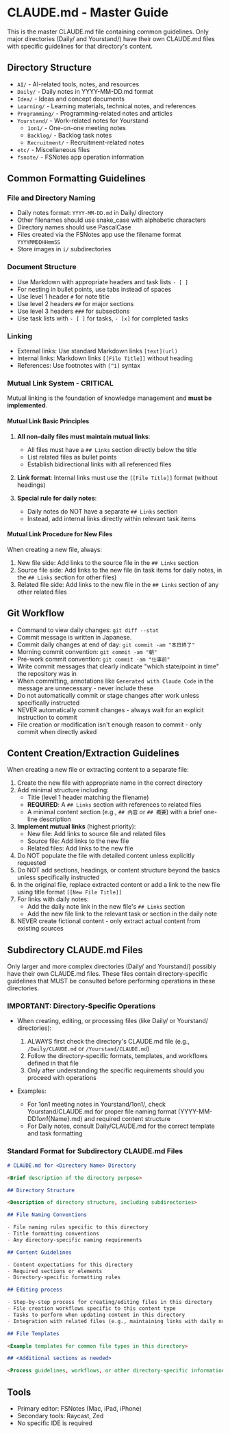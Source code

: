 # CLAUDE.md - Master Guide

This is the master CLAUDE.md file containing common guidelines. Only major directories (Daily/ and Yourstand/) have their own CLAUDE.md files with specific guidelines for that directory's content.

## Directory Structure

- `AI/` - AI-related tools, notes, and resources
- `Daily/` - Daily notes in YYYY-MM-DD.md format
- `Idea/` - Ideas and concept documents
- `Learning/` - Learning materials, technical notes, and references
- `Programming/` - Programming-related notes and articles
- `Yourstand/` - Work-related notes for Yourstand
  - `1on1/` - One-on-one meeting notes
  - `Backlog/` - Backlog task notes
  - `Recruitment/` - Recruitment-related notes
- `etc/` - Miscellaneous files
- `fsnote/` - FSNotes app operation information

## Common Formatting Guidelines

### File and Directory Naming

- Daily notes format: `YYYY-MM-DD.md` in Daily/ directory
- Other filenames should use snake_case with alphabetic characters
- Directory names should use PascalCase
- Files created via the FSNotes app use the filename format `YYYYMMDDHHmmSS`
- Store images in `i/` subdirectories

### Document Structure

- Use Markdown with appropriate headers and task lists `- [ ]`
- For nesting in bullet points, use tabs instead of spaces
- Use level 1 header `#` for note title
- Use level 2 headers `##` for major sections
- Use level 3 headers `###` for subsections
- Use task lists with `- [ ]` for tasks, `- [x]` for completed tasks

### Linking

- External links: Use standard Markdown links `[text](url)`
- Internal links: Markdown links `[[File Title]]` without heading
- References: Use footnotes with `[^1]` syntax

### Mutual Link System - CRITICAL

Mutual linking is the foundation of knowledge management and **must be implemented**.

#### Mutual Link Basic Principles

1. **All non-daily files must maintain mutual links**:
   - All files must have a `## Links` section directly below the title
   - List related files as bullet points
   - Establish bidirectional links with all referenced files

2. **Link format**: Internal links must use the `[[File Title]]` format (without headings)

3. **Special rule for daily notes**:
   - Daily notes do NOT have a separate `## Links` section
   - Instead, add internal links directly within relevant task items

#### Mutual Link Procedure for New Files

When creating a new file, always:

1. New file side: Add links to the source file in the `## Links` section
2. Source file side: Add links to the new file (in task items for daily notes, in the `## Links` section for other files)
3. Related file side: Add links to the new file in the `## Links` section of any other related files

## Git Workflow

- Command to view daily changes: `git diff --stat`
- Commit message is written in Japanese.
- Commit daily changes at end of day: `git commit -am "本日終了"`
- Morning commit convention: `git commit -am "朝"`
- Pre-work commit convention: `git commit -am "仕事前"`
- Write commit messages that clearly indicate "which state/point in time" the repository was in
- When committing, annotations like `Generated with Claude Code` in the message are unnecessary - never include these
- Do not automatically commit or stage changes after work unless specifically instructed
- NEVER automatically commit changes - always wait for an explicit instruction to commit
- File creation or modification isn't enough reason to commit - only commit when directly asked

## Content Creation/Extraction Guidelines

When creating a new file or extracting content to a separate file:

1. Create the new file with appropriate name in the correct directory
2. Add minimal structure including:
   - Title (level 1 header matching the filename) 
   - **REQUIRED**: A `## Links` section with references to related files
   - A minimal content section (e.g., `## 内容` or `## 概要`) with a brief one-line description
3. **Implement mutual links** (highest priority):
   - New file: Add links to source file and related files
   - Source file: Add links to the new file
   - Related files: Add links to the new file
4. Do NOT populate the file with detailed content unless explicitly requested
5. Do NOT add sections, headings, or content structure beyond the basics unless specifically instructed
6. In the original file, replace extracted content or add a link to the new file using title format `[[New File Title]]`
7. For links with daily notes:
   - Add the daily note link in the new file's `## Links` section
   - Add the new file link to the relevant task or section in the daily note
8. NEVER create fictional content - only extract actual content from existing sources

## Subdirectory CLAUDE.md Files

Only larger and more complex directories (Daily/ and Yourstand/) possibly have their own CLAUDE.md files. These files contain directory-specific guidelines that MUST be consulted before performing operations in these directories.

### IMPORTANT: Directory-Specific Operations

- When creating, editing, or processing files (like Daily/ or Yourstand/ directories):

  1. ALWAYS first check the directory's CLAUDE.md file (e.g., `/Daily/CLAUDE.md` or `/Yourstand/CLAUDE.md`)
  2. Follow the directory-specific formats, templates, and workflows defined in that file
  3. Only after understanding the specific requirements should you proceed with operations

- Examples:
  - For 1on1 meeting notes in Yourstand/1on1/, check Yourstand/CLAUDE.md for proper file naming format (YYYY-MM-DD*1on1*{Name}.md) and required content structure
  - For Daily notes, consult Daily/CLAUDE.md for the correct template and task formatting

### Standard Format for Subdirectory CLAUDE.md Files

```markdown
# CLAUDE.md for <Directory Name> Directory

<Brief description of the directory purpose>

## Directory Structure

<Description of directory structure, including subdirectories>

## File Naming Conventions

- File naming rules specific to this directory
- Title formatting conventions
- Any directory-specific naming requirements

## Content Guidelines

- Content expectations for this directory
- Required sections or elements
- Directory-specific formatting rules

## Editing process

- Step-by-step process for creating/editing files in this directory
- File creation workflows specific to this content type
- Tasks to perform when updating content in this directory
- Integration with related files (e.g., maintaining links with daily notes and other relevant files)

## File Templates

<Example templates for common file types in this directory>

## <Additional sections as needed>

<Process guidelines, workflows, or other directory-specific information>
```

## Tools

- Primary editor: FSNotes (Mac, iPad, iPhone)
- Secondary tools: Raycast, Zed
- No specific IDE is required
